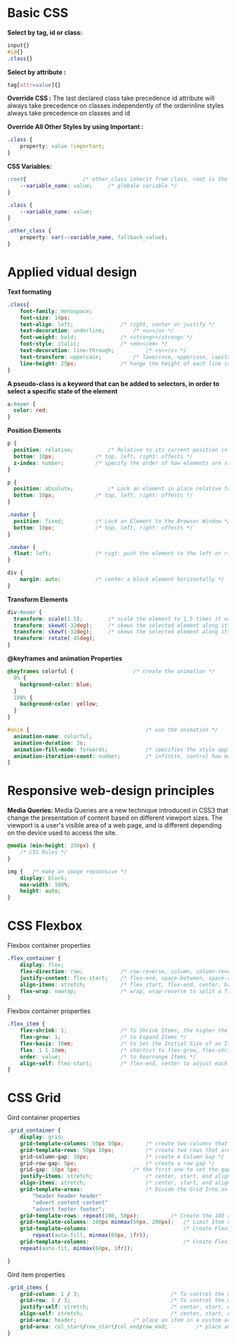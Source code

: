 # Basic CSS
**Select by tag, id or class:**
```css
input{}
#id{}
.class{}
```

**Select by attribute :**
```css
tag[attr=value]{}
```

**Override CSS :**
The last declared class take precedence id attribute will always take precedence on classes independently of the orderinline styles always take precedence on classes and id

**Override All Other Styles by using Important :**
```css
.class {
    property: value !important; 
}
```

**CSS Variables:**
```css
:root{ 					/* other_class inherit from class, root is the html element  */
	--variable_name: value;		/* globale variable */
}

.class {
	--variable_name: value;
}

.other_class {
	property: var(--variable_name, fallback_value);
}

```

# Applied vidual design

**Text formating**
```css
.class{
	font-family: monospace;
	font-size: 14px;
	text-align: left;				/* right, center or justify */
	text-decoration: underline;			/* <u></u> */
	font-weight: bold;				/* <strong></strong> */
	font-style: italic;				/* <em></em> */
	text-decoration: line-through;			/* <s></s> */
	text-transform: uppercase;			/* lowercase, uppercase, capitalize, initial, inherit, none(default) */
	line-height: 25px; 				/* hange the height of each line in a block of text */
}
```

**A pseudo-class is a keyword that can be added to selectors, in order to select a specific state of the element**
```css
a:hover {
  color: red;
}
```

**Position Elements**
```css
p {
  position: relative;			/* Relative to its current position in the normal flow of the page */
  bottom: 10px;				/* top, left, right: offests */
  z-index: number;			/* specify the order of how elements are stacked on top of one another */
}

p {
  position: absolute;			/* Lock an element in place relative to its parent container */
  bottom: 10px;				/* top, left, right: offests */
}

.navbar {
  position: fixed;			/* Lock an Element to the Browser Window */
  bottom: 10px;				/* top, left, right: offests */
}

.navbar {
  float: left;				/* rigt: push the element to the left or right of it containing parent element */
}

div {
	margin: auto;			/* center a block element horizontally */
}

```
**Transform Elements**
```css
div:hover {
  transform: scale(1.5);		/* scale the element to 1.5 times it original size */
  transform: skewX(-32deg);		/* skews the selected element along its horizontal axis by a given degree */
  transform: skewY(-32deg);		/* skews the selected element along its vertical axis by a given degree */
  transform: rotate(-45deg);
}
```

**@keyframes and animation Properties**
```	css
@keyframes colorful {              		/* create the animation */
  0% {
    background-color: blue;
  }
  100% {
    background-color: yellow;
  }
}

#anim {                                  	/* use the animation */
  animation-name: colorful;        
  animation-duration: 3s;
  animation-fill-mode: forwards;       		/* specifies the style applied to an element when the animation has finished */
  animation-iteration-count: number;		/* infinite, control how many times to loop through the animation */
}
```

# Responsive web-design principles
**Media Queries:**
Media Queries are a new technique introduced in CSS3 that change the presentation of content based on different viewport sizes. The viewport is a user's visible area of a web page, and is different depending on the device used to access the site.
```css
@media (min-height: 350px) { 
	/* CSS Rules */ 
}

img {	/* make an image repsonsive */
	display: block;
	max-width: 100%;
	height: auto;
}
```

# CSS Flexbox
Flexbox container properties
```css
.flex_container {
	display: flex; 
    flex-direction: row;         	/* row-reverse, column, column-reverse */
    justify-content: flex-start; 	/* flex-end, space-between, space-around, space-evenly to allign items on the main axis */
    align-items: stretch;        	/* flex_start, flex-end, center, baseline to allign items on the cross axis */
    flex-wrap: nowrap;           	/* wrap, wrap-reverse to split a flex item into multiple rows (or columns) */
}
```
Flexbox container properties
```css
.flex_item {
	flex-shrink: 1;          		/* To Shrink Items, the higher the number, the more it will shrink compared to the other items in the container */
	flex-grow: 1;            		/* to Expand Items */ 
	flex-basis: 10em;        		/* to Set the Initial Size of an Item */
	flex: 1 1 10em;          		/* shortcut to flex-grow, flex-shrink, and flex-basis */
	order: value;            		/* to Rearrange Items */
	align-self: flex-start;  		/* flex-end, center to adjust each item's alignment individually */
}
```

# CSS Grid
Gird container properties
```css
.grid_container {
	display: grid;
	grid-template-columns: 50px 50px;   	/* create two columns that are each 50px wide on the grid (fr, auto, %) */
	grid-template-rows: 50px 50px;      	/* create two rows that are each 50px tall on the grid (fr, auto, %) */
	grid-column-gap: 10px;              	/* create a Column Gap */
	grid-row-gap: 5px;                  	/* create a row gap */
	grid-gap: 10px 5px;               	/* the first one to set the gap between the rows and the second value for the columns */
	justify-items: stretch;             	/* center, start, end align all the items horizontally */
	align-items: stretch;               	/* center, start, end align all the items vertically */
	grid-template-areas:                	/* Divide the Grid Into an Area Template */
  		"header header header"
  		"advert content content"
  		"advert footer footer";
	grid-template-rows: repeat(100, 50px);     		/* Create the 100 row grid, each row at 50px tall */
	grid-template-columns: 100px minmax(50px, 200px);	/* Limit Item Size Using the minmax Function */
	grid-template-columns:                           	/* Create Flexible Layouts */
		repeat(auto-fill, minmax(60px, 1fr));
	grid-template-columns:                           	/* Create Flexible Layouts */
	repeat(auto-fit, minmax(60px, 1fr)); 

}
```
Gird item properties
```css
.grid_items {
	grid-column: 1 / 3;                 			/* To control the number of columns an item will consume start/stop */
	grid-row: 1 / 3;                    			/* To control the number of rows an item will consume start/stop */
	justify-self: stretch;              			/* center, start, end to align the content's position within the cell horizontally */
	align-self: stretch;                			/* center, start, end to align the content's position within the cell vertically */
	grid-area: header; 					/* place an item in a custom area by referencing the name */
	grid-area: col_start/row_start/col_end/row_end;     	/* place an item in a custom area without a template */
}
```
